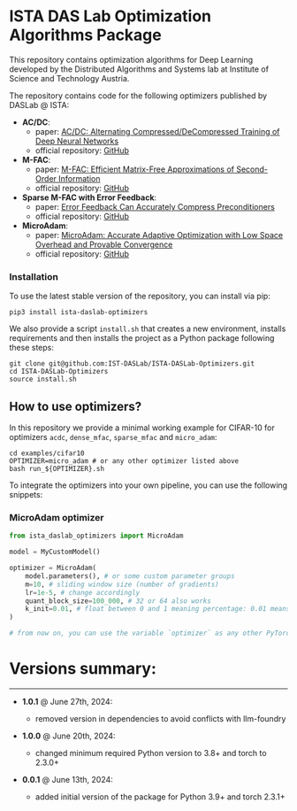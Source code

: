 # ISTA DAS Lab Optimization Algorithms Package
This repository contains optimization algorithms for Deep Learning developed by 
the Distributed Algorithms and Systems lab at Institute of Science and Technology Austria.

The repository contains code for the following optimizers published by DASLab @ ISTA:
- **AC/DC**:
  - paper: [AC/DC: Alternating Compressed/DeCompressed Training of Deep Neural Networks](https://arxiv.org/abs/2106.12379)
  - official repository: [GitHub](https://github.com/IST-DASLab/ACDC)
- **M-FAC**:
  - paper: [M-FAC: Efficient Matrix-Free Approximations of Second-Order Information](https://arxiv.org/abs/2107.03356)
  - official repository: [GitHub](https://github.com/IST-DASLab/M-FAC)
- **Sparse M-FAC with Error Feedback**:
  - paper: [Error Feedback Can Accurately Compress Preconditioners](https://arxiv.org/abs/2306.06098)
  - official repository: [GitHub](https://github.com/IST-DASLab/EFCP/)
- **MicroAdam**:
  - paper: [MicroAdam: Accurate Adaptive Optimization with Low Space Overhead and Provable Convergence](https://arxiv.org/abs/2405.15593)
  - official repository: [GitHub](https://github.com/IST-DASLab/MicroAdam)

### Installation
To use the latest stable version of the repository, you can install via pip:

```shell
pip3 install ista-daslab-optimizers
```

We also provide a script `install.sh` that creates a new environment, installs requirements
and then installs the project as a Python package following these steps:

```shell
git clone git@github.com:IST-DASLab/ISTA-DASLab-Optimizers.git
cd ISTA-DASLab-Optimizers
source install.sh
```

## How to use optimizers?

In this repository we provide a minimal working example for CIFAR-10 for optimizers `acdc`, `dense_mfac`, `sparse_mfac` and `micro_adam`:
```shell
cd examples/cifar10
OPTIMIZER=micro_adam # or any other optimizer listed above
bash run_${OPTIMIZER}.sh
```

To integrate the optimizers into your own pipeline, you can use the following snippets:

### MicroAdam optimizer
```python
from ista_daslab_optimizers import MicroAdam

model = MyCustomModel()

optimizer = MicroAdam(
    model.parameters(), # or some custom parameter groups
    m=10, # sliding window size (number of gradients)
    lr=1e-5, # change accordingly
    quant_block_size=100_000, # 32 or 64 also works
    k_init=0.01, # float between 0 and 1 meaning percentage: 0.01 means 1%
)

# from now on, you can use the variable `optimizer` as any other PyTorch optimizer
```

# Versions summary:

---
 
- **1.0.1** @ June 27th, 2024:

  - removed version in dependencies to avoid conflicts with llm-foundry

- **1.0.0** @ June 20th, 2024:
  
  - changed minimum required Python version to 3.8+ and torch to 2.3.0+

- **0.0.1** @ June 13th, 2024:

  - added initial version of the package for Python 3.9+ and torch 2.3.1+